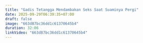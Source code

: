 ```yaml
---
title: "Gadis Tetangga Mendambakan Seks Saat Suaminya Pergi"
date: 2025-09-29T06:39:35+07:00
draft: false
image: "663d87bc36dd1c61370645b4"
duration: 32:06
linkVideo: "663d87bc36dd1c61370645b4"
---
```

